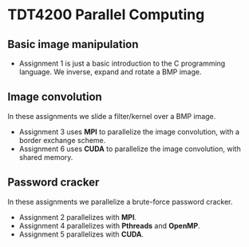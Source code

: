 # TDT4200 Parallel Computing

## Basic image manipulation
* Assignment 1 is just a basic introduction to the C programming language. We inverse, expand and rotate a BMP image.

## Image convolution
In these assignments we slide a filter/kernel over a BMP image.
* Assignment 3 uses **MPI** to parallelize the image convolution, with a border exchange scheme.
* Assignment 6 uses **CUDA** to parallelize the image convolution, with shared memory.

## Password cracker
In these assignments we parallelize a brute-force password cracker.
* Assignment 2 parallelizes with **MPI**.
* Assignment 4 parallelizes with **Pthreads** and **OpenMP**.
* Assignment 5 parallelizes with **CUDA**.

